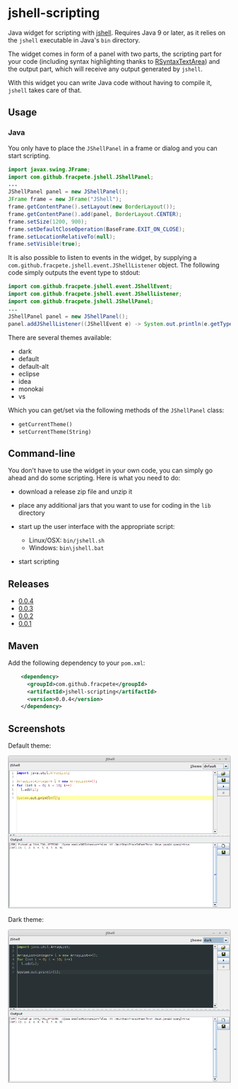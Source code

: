 # jshell-scripting

Java widget for scripting with [jshell](https://docs.oracle.com/javase/9/jshell/). 
Requires Java 9 or later, as it relies on the `jshell` executable in Java's `bin` 
directory.

The widget comes in form of a panel with two parts, the scripting part for your code 
(including syntax highlighting thanks to [RSyntaxTextArea](http://bobbylight.github.io/RSyntaxTextArea/))
and the output part, which will receive any output generated by `jshell`.

With this widget you can write Java code without having to compile it, `jshell`
takes care of that.


## Usage

### Java

You only have to place the `JShellPanel` in a frame or dialog and you
can start scripting.

```java
import javax.swing.JFrame;
import com.github.fracpete.jshell.JShellPanel;
...
JShellPanel panel = new JShellPanel();
JFrame frame = new JFrame("JShell");
frame.getContentPane().setLayout(new BorderLayout());
frame.getContentPane().add(panel, BorderLayout.CENTER);
frame.setSize(1200, 900);
frame.setDefaultCloseOperation(BaseFrame.EXIT_ON_CLOSE);
frame.setLocationRelativeTo(null);
frame.setVisible(true);
```

It is also possible to listen to events in the widget, by supplying a
`com.github.fracpete.jshell.event.JShellListener` object. The following code
simply outputs the event type to stdout:

```java
import com.github.fracpete.jshell.event.JShellEvent;
import com.github.fracpete.jshell.event.JShellListener;
import com.github.fracpete.jshell.JShellPanel;
...
JShellPanel panel = new JShellPanel();
panel.addJShellListener((JShellEvent e) -> System.out.println(e.getType()));
```

There are several themes available:
* dark
* default
* default-alt
* eclipse
* idea
* monokai
* vs

Which you can get/set via the following methods of the `JShellPanel` class:
* `getCurrentTheme()`
* `setCurrentTheme(String)`

## Command-line

You don't have to use the widget in your own code, you can simply go ahead
and do some scripting. Here is what you need to do:

* download a release zip file and unzip it
* place any additional jars that you want to use for coding in the `lib` directory
* start up the user interface with the appropriate script:

    * Linux/OSX: `bin/jshell.sh`
    * Windows: `bin\jshell.bat`

* start scripting


## Releases

* [0.0.4](https://github.com/fracpete/jshell-scripting/releases/download/jshell-scripting-0.0.4/jshell-scripting-0.0.4-bin.zip)
* [0.0.3](https://github.com/fracpete/jshell-scripting/releases/download/jshell-scripting-0.0.3/jshell-scripting-0.0.3-bin.zip)
* [0.0.2](https://github.com/fracpete/jshell-scripting/releases/download/jshell-scripting-0.0.2/jshell-scripting-0.0.2-bin.zip)
* [0.0.1](https://github.com/fracpete/jshell-scripting/releases/download/jshell-scripting-0.0.1/jshell-scripting-0.0.1-bin.zip)


## Maven

Add the following dependency to your `pom.xml`:

```xml
    <dependency>
      <groupId>com.github.fracpete</groupId>
      <artifactId>jshell-scripting</artifactId>
      <version>0.0.4</version>
    </dependency>
```

## Screenshots

Default theme:

![Screenshot of example script output](src/site/resources/example.png)

Dark theme:

![Screenshot of example script output](src/site/resources/example_dark.png)
